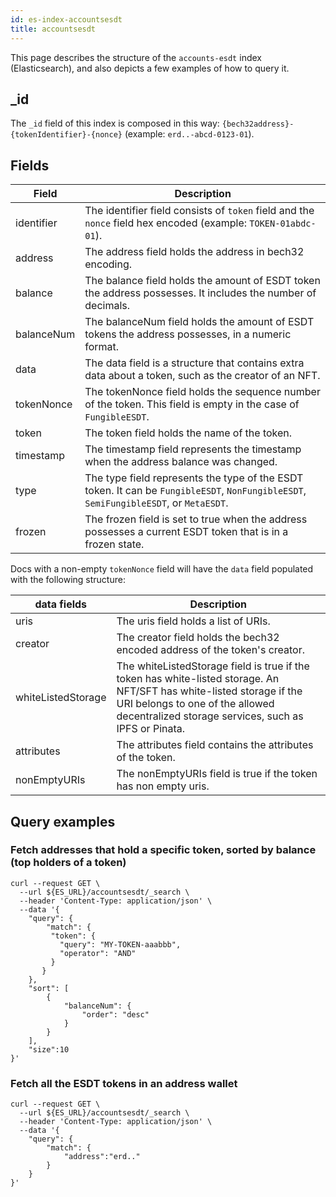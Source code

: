 ```yaml
---
id: es-index-accountsesdt
title: accountsesdt
---
```


[comment]: # (mx-abstract)

This page describes the structure of the `accounts-esdt` index (Elasticsearch), and also depicts a few examples of how to query it.

[comment]: # (mx-context-auto)

## _id

The `_id` field of this index is composed in this way: `{bech32address}-{tokenIdentifier}-{nonce}` (example: `erd..-abcd-0123-01`).

[comment]: # (mx-context-auto)

## Fields

[comment]: # (table:accountsesdt)

| Field      | Description                                                                                                                           |
|------------|---------------------------------------------------------------------------------------------------------------------------------------|
| identifier | The identifier field consists of `token` field and the `nonce` field hex encoded (example: `TOKEN-01abdc-01`).                        |
| address    | The address field holds the address in bech32 encoding.                                                                               |
| balance    | The balance field holds the amount of ESDT token the address possesses. It includes the number of decimals.                           |
| balanceNum | The balanceNum field holds the amount of ESDT tokens the address possesses, in a numeric format.                                      |
| data       | The data field is a structure that contains extra data about a token, such as the creator of an NFT.                                  |
| tokenNonce | The tokenNonce field holds the sequence number of the token. This field is empty in the case of `FungibleESDT`.                       |
| token      | The token field holds the name of the token.                                                                                          |
| timestamp  | The timestamp field represents the timestamp when the address balance was changed.                                                    |
| type       | The type field represents the type of the ESDT token. It can be `FungibleESDT`, `NonFungibleESDT`, `SemiFungibleESDT`, or `MetaESDT`. |
| frozen     | The frozen field is set to true when the address possesses a current ESDT token that is in a frozen state.                            |

Docs with a non-empty `tokenNonce` field will have the `data` field populated with the following structure:

[comment]: # (table:accountsesdt.data)

| data fields        | Description                                                                                                                                                                                                       |
|--------------------|-------------------------------------------------------------------------------------------------------------------------------------------------------------------------------------------------------------------|
| uris               | The uris field holds a list of URIs.                                                                                                                                                                              |
| creator            | The creator field holds the bech32 encoded address of the token's creator.                                                                                                                                        |
| whiteListedStorage | The whiteListedStorage field is true if the token has white-listed storage. An NFT/SFT has white-listed storage if the URI belongs to one of the allowed decentralized storage services, such as IPFS or Pinata.  |
| attributes         | The attributes field contains the attributes of the token.                                                                                                                                                        |
| nonEmptyURIs       | The nonEmptyURIs field is true if the token has non empty uris.                                                                                                                                                   |

[comment]: # (mx-context-auto)

## Query examples

[comment]: # (mx-context-auto)

### Fetch addresses that hold a specific token, sorted by balance (top holders of a token)

```
curl --request GET \
  --url ${ES_URL}/accountsesdt/_search \
  --header 'Content-Type: application/json' \
  --data '{
    "query": {
        "match": {
         "token": {
           "query": "MY-TOKEN-aaabbb",
           "operator": "AND"
         }
       }
    },
    "sort": [
        {
            "balanceNum": {
                "order": "desc"
            }
        }
    ],
    "size":10
}'
```

[comment]: # (mx-context-auto)

### Fetch all the ESDT tokens in an address wallet

```
curl --request GET \
  --url ${ES_URL}/accountsesdt/_search \
  --header 'Content-Type: application/json' \
  --data '{
	"query": {
		"match": {
			"address":"erd.."
		}
	}
}'
```
